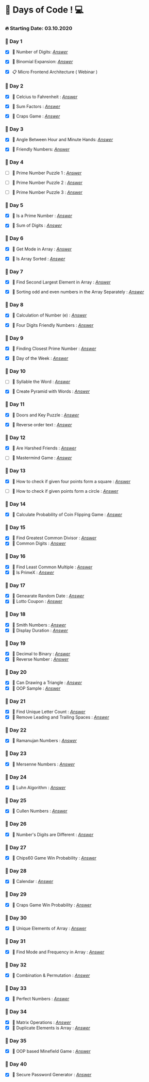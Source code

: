 # 💯 Days of Code !  💻 

### **🔥 Starting Date: 03.10.2020**

### 📅 **Day 1** 
 - [X]  📌 Number of Digits: *[Answer](https://github.com/salihacr/100DaysOfCode/blob/master/Day1/Day1.cs)*
 
 - [X]  📌 Binomial Expansion: *[Answer](https://github.com/salihacr/100DaysOfCode/blob/master/Day1/Day1.cs)*

-  [X]  📋 Micro Frontend Architecture ( Webinar )

### 📅 **Day 2** 
 - [X]  📌 Celcius to Fahrenheit : *[Answer](https://github.com/salihacr/100DaysOfCode/blob/master/Day2/Day2.cs)*
 
 - [X]  📌 Sum Factors : *[Answer](https://github.com/salihacr/100DaysOfCode/blob/master/Day2/Day2.cs)*

 - [X]  📌 Craps Game : *[Answer](https://github.com/salihacr/100DaysOfCode/blob/master/Day2/script.js)*


### 📅 **Day 3** 
 - [X]  📌 Angle Between Hour and Minute Hands: *[Answer](https://github.com/salihacr/100DaysOfCode/blob/master/Day3/script.js)*
 
 - [X]  📌 Friendly Numbers: *[Answer](https://github.com/salihacr/100DaysOfCode/blob/master/Day3/script.js)*

### 📅 **Day 4** 
 - [ ]  📌 Prime Number Puzzle 1 : *[Answer](https://github.com/salihacr/100DaysOfCode/blob/master/Day4/Day4.cs)*
 
 - [ ]  📌 Prime Number Puzzle 2 : *[Answer](https://github.com/salihacr/100DaysOfCode/blob/master/Day4/Day4.cs)*

 - [ ]  📌 Prime Number Puzzle 3 : *[Answer](https://github.com/salihacr/100DaysOfCode/blob/master/Day4/Day4.cs)*

### 📅 **Day 5** 
 - [X]  📌 Is a Prime Number : *[Answer](https://github.com/salihacr/100DaysOfCode/blob/master/Day5/Day5.cs)*
 
 - [X]  📌 Sum of Digits : *[Answer](https://github.com/salihacr/100DaysOfCode/blob/master/Day5/Day5.cs)*

### 📅 **Day 6** 
 - [X]  📌 Get Mode in Array : *[Answer](https://github.com/salihacr/100DaysOfCode/blob/master/Day6/Day6.java)*
 
 - [X]  📌 Is Array Sorted : *[Answer](https://github.com/salihacr/100DaysOfCode/blob/master/Day6/Day6.java)*

### 📅 **Day 7** 
 - [X]  📌 Find Second Largest Element in Array : *[Answer](https://github.com/salihacr/100DaysOfCode/blob/master/Day7/Day7.java)*
 
 - [X]  📌 Sorting odd and even numbers in the Array Separately : *[Answer](https://github.com/salihacr/100DaysOfCode/blob/master/Day7/Day7.java)*

### 📅 **Day 8** 
 - [X]  📌 Calculation of Number (e) : *[Answer](https://github.com/salihacr/100DaysOfCode/blob/master/Day8/script.js)*
 
 - [X]  📌 Four Digits Friendly Numbers : *[Answer](https://github.com/salihacr/100DaysOfCode/blob/master/Day8/script.js)*

### 📅 **Day 9** 
 - [X]  📌 Finding Closest Prime Number : *[Answer](https://github.com/salihacr/100DaysOfCode/blob/master/Day9/Day9.py)*
 
 - [X]  📌 Day of the Week : *[Answer](https://github.com/salihacr/100DaysOfCode/blob/master/Day9/Day9.py)*

### 📅 **Day 10** 
 - [ ]  📌 Syllable the Word : *[Answer](https://github.com/salihacr/100DaysOfCode/blob/master/P2-Day10/Day10.cs)*
 
 - [X]  📌 Create Pyramid with Words : *[Answer](https://github.com/salihacr/100DaysOfCode/blob/master/P2-Day10/Day10.cs)*

### 📅 **Day 11** 
 - [X]  📌 Doors and Key Puzzle : *[Answer](https://github.com/salihacr/100DaysOfCode/blob/master/P2-Day11/Day11.cs)*
 
 - [X]  📌 Reverse order text : *[Answer](https://github.com/salihacr/100DaysOfCode/blob/master/P2-Day11/Day11.cs)*

### 📅 **Day 12** 
 - [X]  📌 Are Harshed Friends : *[Answer](https://github.com/salihacr/100DaysOfCode/blob/master/P2-Day12/Day12.cs)*
 
 - [ ]  📌 Mastermind Game : *[Answer](https://github.com/salihacr/100DaysOfCode/blob/master/P2-Day12/Day12.cs)*

### 📅 **Day 13** 
 - [X]  📌 How to check if given four points form a square : *[Answer](https://github.com/salihacr/100DaysOfCode/blob/master/P2-Day13/Day13.cs)*
 
 - [ ]  📌 How to check if given points form a circle : *[Answer](https://github.com/salihacr/100DaysOfCode/blob/master/P2-Day13/Day13.cs)*

### 📅 **Day 14** 
 - [X]  📌 Calculate Probability  of Coin Flipping Game : *[Answer](https://github.com/salihacr/100DaysOfCode/blob/master/P2-Day14/script.js)*

### 📅 **Day 15** 
 - [X]  📌 Find Greatest Common Divisor : *[Answer](https://github.com/salihacr/100DaysOfCode/blob/master/P2-Day15/Day15.py)*
 - [X]  📌 Common Digits : *[Answer](https://github.com/salihacr/100DaysOfCode/blob/master/P2-Day15/Day15.py)*

### 📅 **Day 16** 
 - [X]  📌 Find Least Common Multiple : *[Answer](https://github.com/salihacr/100DaysOfCode/blob/master/P2-Day16/Day16.py)*
 - [X]  📌 Is PrimeX : *[Answer](https://github.com/salihacr/100DaysOfCode/blob/master/P2-Day16/Day16.py)*

### 📅 **Day 17** 
 - [X]  📌 Genearate Random Date : *[Answer](https://github.com/salihacr/100DaysOfCode/blob/master/P2-Day17/script.js)*
 - [X]  📌 Lotto Coupon : *[Answer](https://github.com/salihacr/100DaysOfCode/blob/master/P2-Day17/script.js)*

### 📅 **Day 18** 
 - [X]  📌 Smith Numbers : *[Answer](https://github.com/salihacr/100DaysOfCode/blob/master/P2-Day18/script.js)*
 - [X]  📌 Display Duration : *[Answer](https://github.com/salihacr/100DaysOfCode/blob/master/P2-Day18/script.js)*

### 📅 **Day 19** 
 - [X]  📌 Decimal to Binary : *[Answer](https://github.com/salihacr/100DaysOfCode/blob/master/P2-Day19/script.js)*
 - [X]  📌 Reverse Number : *[Answer](https://github.com/salihacr/100DaysOfCode/blob/master/P2-Day19/script.js)*

### 📅 **Day 20** 
 - [X]  📌 Can Drawing a Triangle : *[Answer](https://github.com/salihacr/100DaysOfCode/blob/master/P3-Day20/Day20.py)*
 - [X]  📌 OOP Sample : *[Answer](https://github.com/salihacr/100DaysOfCode/blob/master/P3-Day20/Day20.py)*

### 📅 **Day 21** 
 - [X]  📌 Find Unique Letter Count : *[Answer](https://github.com/salihacr/100DaysOfCode/blob/master/P3-Day21/script.js)*
 - [X]  📌 Remove Leading and Trailing Spaces : *[Answer](https://github.com/salihacr/100DaysOfCode/blob/master/P3-Day21/script.js)*

### 📅 **Day 22** 
 - [X]  📌 Ramanujan Numbers : *[Answer](https://github.com/salihacr/100DaysOfCode/blob/master/P3-Day22/script.js)*

### 📅 **Day 23** 
 - [X]  📌 Mersenne Numbers : *[Answer](https://github.com/salihacr/100DaysOfCode/blob/master/P3-Day23/script.js)*

### 📅 **Day 24** 
 - [X]  📌 Luhn Algorithm : *[Answer](https://github.com/salihacr/100DaysOfCode/blob/master/P3-Day24/script.js)*

### 📅 **Day 25** 
 - [X]  📌 Cullen Numbers : *[Answer](https://github.com/salihacr/100DaysOfCode/blob/master/P3-Day25/script.js)*

### 📅 **Day 26** 
 - [X]  📌 Number's Digits are Different : *[Answer](https://github.com/salihacr/100DaysOfCode/blob/master/P3-Day26/script.js)*

### 📅 **Day 27** 
 - [X]  📌 Chips60 Game Win Probability : *[Answer](https://github.com/salihacr/100DaysOfCode/blob/master/P3-Day27/script.js)*

### 📅 **Day 28** 
 - [X]  📌 Calendar : *[Answer](https://github.com/salihacr/100DaysOfCode/blob/master/P3-Day28/Calendar.cs)*

### 📅 **Day 29** 
 - [X]  📌 Craps Game Win Probability : *[Answer](https://github.com/salihacr/100DaysOfCode/blob/master/P3-Day29/CrapsGame.cs)*

### 📅 **Day 30** 
 - [X]  📌 Unique Elements of Array : *[Answer](https://github.com/salihacr/100DaysOfCode/blob/master/P4-Day30/day30.ts)*

### 📅 **Day 31** 
 - [X]  📌 Find Mode and Frequency in Array : *[Answer](https://github.com/salihacr/100DaysOfCode/blob/master/P4-Day31/day31.ts)*

### 📅 **Day 32** 
 - [X]  📌 Combination & Permutation : *[Answer](https://github.com/salihacr/100DaysOfCode/blob/master/P4-Day32/day32.ts)*

### 📅 **Day 33** 
 - [X]  📌 Perfect Numbers : *[Answer](https://github.com/salihacr/100DaysOfCode/blob/master/P4-Day33/day33.ts)*

### 📅 **Day 34** 
 - [X]  📌 Matrix Operations : *[Answer](https://github.com/salihacr/100DaysOfCode/blob/master/P4-Day34/Matrices.cs)*
 - [X]  📌 Duplicate Elements is Array : *[Answer](https://github.com/salihacr/100DaysOfCode/blob/master/P4-Day34/DuplicateElements.cs)*

### 📅 **Day 35** 
 - [X]  📌 OOP based Minefield Game : *[Answer](https://github.com/salihacr/100DaysOfCode/blob/master/P4-Day35/MineField.cs)*

### 📅 **Day 40** 
 - [X]  📌 Secure Password Generator : *[Answer](https://github.com/salihacr/100DaysOfCode/blob/master/P5-Day40/)*